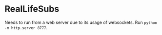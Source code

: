# RealLifeSubs



Needs to run from a web server due to its usage of websockets. Run `python -m http.server 8777`.
